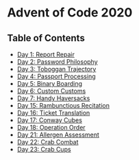 <!--

---
jupyter:
  jupytext:
    formats: ipynb,md
    hide_notebook_metadata: true
    text_representation:
      extension: .md
      format_name: markdown
      format_version: '1.2'
      jupytext_version: 1.7.1
  kernelspec:
    display_name: Python 3
    language: python
    name: python3
---

-->

# Advent of Code 2020

## Table of Contents

* [Day 1: Report Repair](day.01.ipynb)
* [Day 2: Password Philosophy](day.02.ipynb)
* [Day 3: Toboggan Trajectory](day.03.ipynb)
* [Day 4: Passport Processing](day.04.ipynb)
* [Day 5: Binary Boarding](day.05.ipynb)
* [Day 6: Custom Customs](day.06.ipynb)
* [Day 7: Handy Haversacks](day.07.ipynb)
* [Day 15: Rambunctious Recitation](day.15.ipynb)
* [Day 16: Ticket Translation](day.16.ipynb)
* [Day 17: Conway Cubes](day.17.ipynb)
* [Day 18: Operation Order](day.18.ipynb)
* [Day 21: Allergen Assessment](day.21.ipynb)
* [Day 22: Crab Combat](day.22.ipynb)
* [Day 23: Crab Cups](day.23.ipynb)
